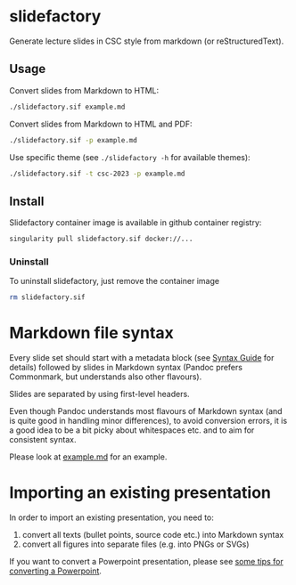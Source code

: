# slidefactory

Generate lecture slides in CSC style from markdown (or reStructuredText).


## Usage

Convert slides from Markdown to HTML:
```bash
./slidefactory.sif example.md
```

Convert slides from Markdown to HTML and PDF:
```bash
./slidefactory.sif -p example.md
```

Use specific theme (see `./slidefactory -h` for available themes):
```bash
./slidefactory.sif -t csc-2023 -p example.md
```


## Install

Slidefactory container image is available in github container registry:
```bash
singularity pull slidefactory.sif docker://...
```


### Uninstall

To uninstall slidefactory, just remove the container image
```bash
rm slidefactory.sif
```


# Markdown file syntax

Every slide set should start with a metadata block (see [Syntax
Guide](docs/syntax-guide.md) for details) followed by slides in Markdown
syntax (Pandoc prefers Commonmark, but understands also other flavours).

Slides are separated by using first-level headers.

Even though Pandoc understands most flavours of Markdown syntax (and is quite
good in handling minor differences), to avoid conversion errors, it is a good
idea to be a bit picky about whitespaces etc. and to aim for consistent
syntax.

Please look at [example.md](example.md) for an example.


# Importing an existing presentation

In order to import an existing presentation, you need to:
1. convert all texts (bullet points, source code etc.) into Markdown syntax
2. convert all figures into separate files (e.g. into PNGs or SVGs)

If you want to convert a Powerpoint presentation, please see
[some tips for converting a Powerpoint](docs/import-powerpoint.md).

